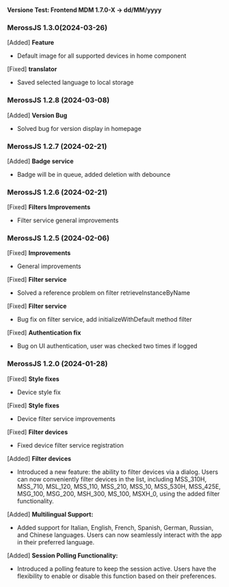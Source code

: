 **Versione Test: Frontend MDM 1.7.0-X -> dd/MM/yyyy** 

### MerossJS 1.3.0(2024-03-26) 
[Added] **Feature**
- Default image for all supported devices in home component

[Fixed] **translator**
- Saved selected language to local storage


### MerossJS 1.2.8 (2024-03-08) 

[Added] **Version Bug**
- Solved bug for version display in homepage

### MerossJS 1.2.7 (2024-02-21) 

[Added] **Badge service**
- Badge will be in queue, added deletion with debounce

### MerossJS 1.2.6 (2024-02-21) 

[Fixed] **Filters Improvements**
- Filter service general improvements


### MerossJS 1.2.5 (2024-02-06) 

[Fixed] **Improvements**
- General improvements

[Fixed] **Filter service**
- Solved a reference problem on filter retrieveInstanceByName

[Fixed] **Filter service**
- Bug fix on filter service, add initializeWithDefault method filter

[Fixed] **Authentication fix**
- Bug on UI authentication, user was checked two times if logged


### MerossJS 1.2.0 (2024-01-28) 

[Fixed] **Style fixes**
- Device style fix

[Fixed] **Style fixes**
- Device filter service improvements

[Fixed] **Filter devices**
- Fixed device filter service registration

[Added] **Filter devices**
- Introduced a new feature: the ability to filter devices via a dialog. Users can now conveniently filter devices in the list, including MSS_310H, MSS_710, MSL_120, MSS_110, MSS_210, MSS_10, MSS_530H, MSS_425E, MSG_100, MSG_200, MSH_300, MS_100, MSXH_0, using the added filter functionality.

[Added] **Multilingual Support:**
- Added support for Italian, English, French, Spanish, German, Russian, and Chinese languages. Users can now seamlessly interact with the app in their preferred language.

[Added] **Session Polling Functionality:**
- Introduced a polling feature to keep the session active. Users have the flexibility to enable or disable this function based on their preferences.